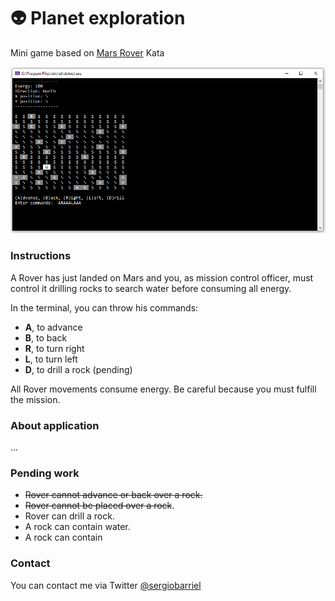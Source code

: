 # :alien: Planet exploration

Mini game based on [Mars Rover](http://kata-log.rocks/mars-rover-kata) Kata

![screenshot](https://github.com/sergiobarriel/planet-exploration/blob/master/images/screenshot.PNG)

### Instructions
A Rover has just landed on Mars and you, as mission control officer, must control it drilling rocks to search water before consuming all energy.

In the terminal, you can throw his commands:
- **A**, to advance
- **B**, to back
- **R**, to turn right
- **L**, to turn left
- **D**, to drill a rock (pending)

All Rover movements consume energy. Be careful because you must fulfill the mission.

### About application

...

### Pending work
- ~~Rover cannot advance or back over a rock.~~
- ~~Rover cannot be placed over a rock~~.
- Rover can drill a rock.
- A rock can contain water.
- A rock can contain 

### Contact
You can contact me via Twitter [@sergiobarriel](https://twitter.com/sergiobarriel)